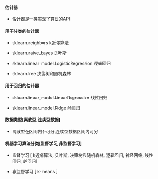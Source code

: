 #### 估计器

* 估计器是一类实现了算法的API

#### 用于分类的估计器

* sklearn.neighbors k近邻算法

* sklearn.naive_bayes 贝叶斯

* sklearn.linear_model.LogisticRegression 逻辑回归

* sklearn.tree 决策树和随机森林

#### 用于回归的估计器

* sklearn.linear_model.LinearRegression 线性回归

* sklearn.linear_model.Ridge 岭回归

#### 数据类型[离散型,连续型数据]

* 离散型在区间内不可分,连续型数据区间内可分

#### 机器学习算法分类[监督学习,非监督学习]

* 监督学习 [ k近邻算法, 贝叶斯, 决策树和随机森林, 逻辑回归, 神经网络, 线性回归, 岭回归]

* 非监督学习 [ k-means ]
